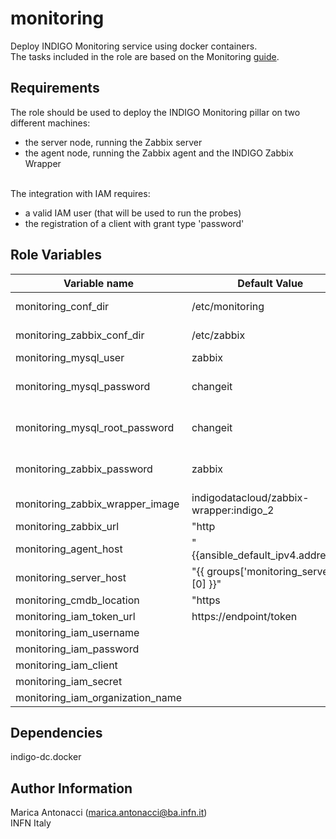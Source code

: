 monitoring
=========

Deploy INDIGO Monitoring service using docker containers. <br>
The tasks included in the role are based on the Monitoring [guide](https://indigo-dc.gitbooks.io/monitoring/content/). <br>


Requirements
------------

The role should be used to deploy the INDIGO Monitoring pillar on two different machines:
 - the server node, running the Zabbix server
 - the agent node, running the Zabbix agent and the INDIGO Zabbix Wrapper
 <br>
 The integration with IAM requires:
 
 - a valid IAM user (that will be used to run the probes)
 - the registration of a client with grant type 'password'   
 


Role Variables
--------------

| Variable name  | Default Value | Description
| -------------- | ------------- |------------- |
| monitoring_conf_dir | /etc/monitoring | Directory used to save the service configuration (env files for docker containers) 
| monitoring_zabbix_conf_dir | /etc/zabbix| Directory used to save the conf files of the Zabbix probes
| monitoring_mysql_user | zabbix| MySQL user 
| monitoring_mysql_password | changeit| MySQL password. <br> :boom: **Please change it otherwise the role will fail**
| monitoring_mysql_root_password | changeit| MySQL root password. <br> :boom: **Please change it otherwise the role will fail** 
| monitoring_zabbix_password | zabbix| Zabbix Admin password. <br> :boom: **Please change it otherwise the role will fail**
| monitoring_zabbix_wrapper_image | indigodatacloud/zabbix-wrapper:indigo_2 | Docker image for Zabbix Wrapper
| monitoring_zabbix_url | "http |//{{monitoring_server_host}}/api_jsonrpc.php"| 
| monitoring_agent_host | "{{ansible_default_ipv4.address}}"| Address of the Zabbix agent
| monitoring_server_host | "{{ groups['monitoring_server'][0] }}"| Address of the Zabbix server
| monitoring_cmdb_location | "https |//{{ groups['proxy'][0] }}/cmdb" | CMDB endpoint
| monitoring_iam_token_url | https://endpoint/token | IAM token endpoint
| monitoring_iam_username || IAM username
| monitoring_iam_password || IAM password
| monitoring_iam_client || IAM client ID
| monitoring_iam_secret || IAM client secret
| monitoring_iam_organization_name | | IAM organization name

Dependencies
------------

indigo-dc.docker


Author Information
------------------

Marica Antonacci (marica.antonacci@ba.infn.it) <br>
INFN Italy
